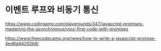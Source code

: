 # 이벤트 루프와 비동기 통신


https://www.codingame.com/playgrounds/347/javascript-promises-mastering-the-asynchronous/your-first-code-with-promises


https://www.freecodecamp.org/news/how-to-write-a-javascript-promise-4ed8d44292b8/